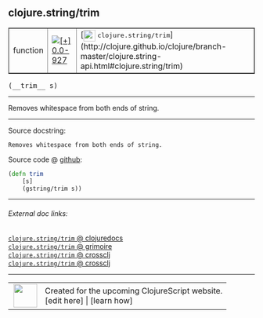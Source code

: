 ## clojure.string/trim



 <table border="1">
<tr>
<td>function</td>
<td><a href="https://github.com/cljsinfo/cljs-api-docs/tree/0.0-927"><img valign="middle" alt="[+] 0.0-927" title="Added in 0.0-927" src="https://img.shields.io/badge/+-0.0--927-lightgrey.svg"></a> </td>
<td>
[<img height="24px" valign="middle" src="http://i.imgur.com/1GjPKvB.png"> <samp>clojure.string/trim</samp>](http://clojure.github.io/clojure/branch-master/clojure.string-api.html#clojure.string/trim)
</td>
</tr>
</table>


 <samp>
(__trim__ s)<br>
</samp>

---

Removes whitespace from both ends of string.

---




Source docstring:

```
Removes whitespace from both ends of string.
```


Source code @ [github](https://github.com/clojure/clojurescript/blob/r1933/src/cljs/clojure/string.cljs#L132-L135):

```clj
(defn trim
    [s]
    (gstring/trim s))
```

<!--
Repo - tag - source tree - lines:

 <pre>
clojurescript @ r1933
└── src
    └── cljs
        └── clojure
            └── <ins>[string.cljs:132-135](https://github.com/clojure/clojurescript/blob/r1933/src/cljs/clojure/string.cljs#L132-L135)</ins>
</pre>

-->

---



###### External doc links:

[`clojure.string/trim` @ clojuredocs](http://clojuredocs.org/clojure.string/trim)<br>
[`clojure.string/trim` @ grimoire](http://conj.io/store/v1/org.clojure/clojure/1.7.0-beta3/clj/clojure.string/trim/)<br>
[`clojure.string/trim` @ crossclj](http://crossclj.info/fun/clojure.string/trim.html)<br>
[`clojure.string/trim` @ crossclj](http://crossclj.info/fun/clojure.string.cljs/trim.html)<br>

---

 <table>
<tr><td>
<img valign="middle" align="right" width="48px" src="http://i.imgur.com/Hi20huC.png">
</td><td>
Created for the upcoming ClojureScript website.<br>
[edit here] | [learn how]
</td></tr></table>

[edit here]:https://github.com/cljsinfo/cljs-api-docs/blob/master/cljsdoc/clojure.string_trim.cljsdoc
[learn how]:https://github.com/cljsinfo/cljs-api-docs/wiki/cljsdoc-files

<!--

This information was too distracting to show to readers, but I'll leave it
commented here since it is helpful to:

- pretty-print the data used to generate this document
- and show how to retrieve that data



The API data for this symbol:

```clj
{:description "Removes whitespace from both ends of string.",
 :ns "clojure.string",
 :name "trim",
 :signature ["[s]"],
 :history [["+" "0.0-927"]],
 :type "function",
 :full-name-encode "clojure.string_trim",
 :source {:code "(defn trim\n    [s]\n    (gstring/trim s))",
          :title "Source code",
          :repo "clojurescript",
          :tag "r1933",
          :filename "src/cljs/clojure/string.cljs",
          :lines [132 135]},
 :full-name "clojure.string/trim",
 :clj-symbol "clojure.string/trim",
 :docstring "Removes whitespace from both ends of string."}

```

Retrieve the API data for this symbol:

```clj
;; from Clojure REPL
(require '[clojure.edn :as edn])
(-> (slurp "https://raw.githubusercontent.com/cljsinfo/cljs-api-docs/catalog/cljs-api.edn")
    (edn/read-string)
    (get-in [:symbols "clojure.string/trim"]))
```

-->
